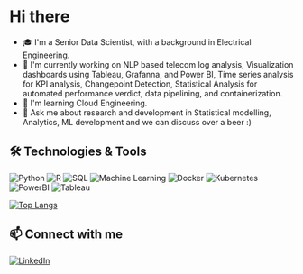 # Hi there

- 🎓 I'm a Senior Data Scientist, with a background in Electrical Engineering.
- 🔭 I'm currently working on NLP based telecom log analysis, Visualization dashboards using Tableau, Grafanna, and Power BI, Time series analysis for KPI analysis, Changepoint Detection, Statistical Analysis for automated performance verdict, data pipelining, and containerization.
- 🌱 I'm learning Cloud Engineering.
- 💬 Ask me about research and development in Statistical modelling, Analytics, ML development and we can discuss over a beer :)

## 🛠️ Technologies & Tools

![Python](https://img.shields.io/badge/-Python-3776AB?style=flat&logo=python&logoColor=white)
![R](https://img.shields.io/badge/-R-276DC3?style=flat&logo=r&logoColor=white)
![SQL](https://img.shields.io/badge/-SQL-4479A1?style=flat&logo=postgresql&logoColor=white)
![Machine Learning](https://img.shields.io/badge/-Machine%20Learning-orange)
![Docker](https://img.shields.io/badge/-Docker-2496ED?style=flat&logo=docker&logoColor=white)
![Kubernetes](https://img.shields.io/badge/-Kubernetes-326CE5?style=flat&logo=kubernetes&logoColor=white)
![PowerBI](https://img.shields.io/badge/-Power%20BI-F2C811?style=flat&logo=power-bi&logoColor=black)
![Tableau](https://img.shields.io/badge/-Tableau-E97627?style=flat&logo=tableau&logoColor=white)


<!--## 📊 GitHub Stats-->

<!--[![Your GitHub Stats](https://github-readme-stats.vercel.app/api?username=kamra34&show_icons=true&theme=radical)](https://github.com/kamra34/github-readme-stats)-->


[![Top Langs](https://github-readme-stats.vercel.app/api/top-langs/?username=kamra34&layout=compact&theme=radical&exclude=Mathematica,TeX,MATLAB)](https://github.com/kamra34/github-readme-stats)


## 📫 Connect with me

[![LinkedIn](https://img.shields.io/badge/-LinkedIn-0077B5?style=flat&logo=linkedin&logoColor=white)](https://www.linkedin.com/in/kamiarradnosrati/)

